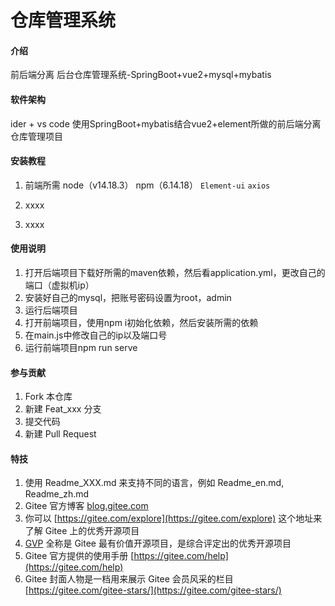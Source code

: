 # 仓库管理系统

#### 介绍
前后端分离 后台仓库管理系统-SpringBoot+vue2+mysql+mybatis

#### 软件架构
ider + vs code
使用SpringBoot+mybatis结合vue2+element所做的前后端分离仓库管理项目


#### 安装教程

1.  前端所需
node（v14.18.3）    npm（6.14.18）
`Element-ui` 
`axios`

2.  xxxx
3.  xxxx

#### 使用说明

1.  打开后端项目下载好所需的maven依赖，然后看application.yml，更改自己的端口（虚拟机ip）
2.  安装好自己的mysql，把账号密码设置为root，admin
3.  运行后端项目
4.  打开前端项目，使用npm i初始化依赖，然后安装所需的依赖
5.  在main.js中修改自己的ip以及端口号
6.  运行前端项目npm run serve

#### 参与贡献

1.  Fork 本仓库
2.  新建 Feat_xxx 分支
3.  提交代码
4.  新建 Pull Request


#### 特技

1.  使用 Readme\_XXX.md 来支持不同的语言，例如 Readme\_en.md, Readme\_zh.md
2.  Gitee 官方博客 [blog.gitee.com](https://blog.gitee.com)
3.  你可以 [https://gitee.com/explore](https://gitee.com/explore) 这个地址来了解 Gitee 上的优秀开源项目
4.  [GVP](https://gitee.com/gvp) 全称是 Gitee 最有价值开源项目，是综合评定出的优秀开源项目
5.  Gitee 官方提供的使用手册 [https://gitee.com/help](https://gitee.com/help)
6.  Gitee 封面人物是一档用来展示 Gitee 会员风采的栏目 [https://gitee.com/gitee-stars/](https://gitee.com/gitee-stars/)
